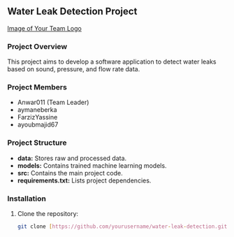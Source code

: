 ## Water Leak Detection Project

[Image of Your Team Logo](https://github.com/ayoubmajid67/hackathon-EDITION-2/blob/main/logo.png?raw=true)


### Project Overview
This project aims to develop a software application to detect water leaks based on sound, pressure, and flow rate data.

### Project Members
* Anwar011 (Team Leader)
* aymaneberka
* FarzizYassine
* ayoubmajid67

### Project Structure
* **data:** Stores raw and processed data.
* **models:** Contains trained machine learning models.
* **src:** Contains the main project code.
* **requirements.txt:** Lists project dependencies.

### Installation
1. Clone the repository:
   ```bash
   git clone [https://github.com/yourusername/water-leak-detection.git](https://github.com/yourusername/water-leak-detection.git)
